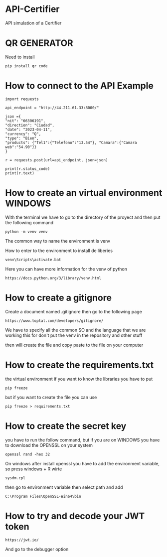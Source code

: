  
# API-Certifier
API simulation of a Certifier

 
# QR GENERATOR
Need to install

    pip install qr code

# How to connect to the API Example
    import requests

    api_endpoint = "http://44.211.61.33:8000/"

    json ={
    "nit": "66306191",
    "direction": "Ciudad",
    "date": "2023-04-11",
    "currency": "Q",
    "type": "Bien",
    "products": {"Tel1":{"Telefono":"13.54"}, "Camara":{"Camara web":"54.90"}}
    }

    r = requests.post(url=api_endpoint, json=json)

    print(r.status_code)
    print(r.text)

# How to create an virtual environment WINDOWS

With the terminal we have to go to the directory of the proyect and then put the following command

    python -m venv venv
    
The common way to name the environment is venv

How to enter to the environment to install de liberies

    venv\Scripts\activate.bat

Here you can have more information for the venv of python

    https://docs.python.org/3/library/venv.html

#  How to create a gitignore
Create a document named .gitignore then go to the following page

    https://www.toptal.com/developers/gitignore/

We have to specify all the common SO and the language that we are working this for don't put the venv in the repository and other stuff

then will create the file and copy paste to the file on your computer

# How to create the requirements.txt

the virtual environment if you want to know the libraries you have to put

    pip freeze

but if you want to create the file you can use

    pip freeze > requirements.txt

# How to create the secret key

you have to run the follow command, but if you are on WINDOWS you have to download the OPENSSL on your system

    openssl rand -hex 32

On windows after install openssl you have to add the environment variable, so press windows + R wirte 

    sysdm.cpl

then go to environment variable then select path and add 

    C:\Program Files\OpenSSL-Win64\bin

# How to try and decode your JWT token

    https://jwt.io/

And go to the debugger option

 
